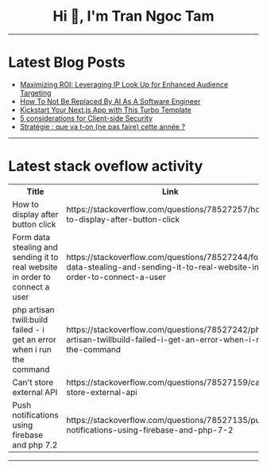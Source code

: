 <h1 align="center">Hi 👋, I'm Tran Ngoc Tam</h1>

---

# Latest Blog Posts 
<!-- BLOG-POST-LIST:START -->
- [Maximizing ROI: Leveraging IP Look Up for Enhanced Audience Targeting](https://dev.to/johnmiller/maximizing-roi-leveraging-ip-look-up-for-enhanced-audience-targeting-57li)
- [How To Not Be Replaced By AI As A Software Engineer](https://dev.to/sotergreco/how-to-not-be-replaced-by-ai-as-a-software-engineer-2j26)
- [Kickstart Your Next.js App with This Turbo Template](https://dev.to/jadrizk/kickstart-your-nextjs-app-with-this-turbo-template-1e4b)
- [5 considerations for Client-side Security](https://dev.to/armstrong2035/5-considerations-for-client-side-security-5fk6)
- [Stratégie : que va t-on &lpar;ne pas faire&rpar; cette année ?](https://dev.to/psantus/strategie-que-va-t-on-ne-pas-faire-cette-annee--2gc3)
<!-- BLOG-POST-LIST:END -->

---

# Latest stack oveflow activity
<table>
  <tr><th>Title</th><th>Link</th></tr>
  <!-- STACKOVERFLOW:START --><tr><td>How to display after button click</td><td>https://stackoverflow.com/questions/78527257/how-to-display-after-button-click</td></tr><tr><td>Form data stealing and sending it to real website in order to connect a user</td><td>https://stackoverflow.com/questions/78527244/form-data-stealing-and-sending-it-to-real-website-in-order-to-connect-a-user</td></tr><tr><td>php artisan twill:build failed - i get an error when i run the command</td><td>https://stackoverflow.com/questions/78527242/php-artisan-twillbuild-failed-i-get-an-error-when-i-run-the-command</td></tr><tr><td>Can&#39;t store external API</td><td>https://stackoverflow.com/questions/78527159/cant-store-external-api</td></tr><tr><td>Push notifications using firebase and php 7.2</td><td>https://stackoverflow.com/questions/78527135/push-notifications-using-firebase-and-php-7-2</td></tr><!-- STACKOVERFLOW:END -->
</table>

---


